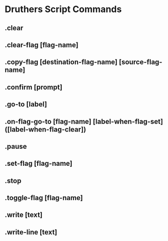 # Druthers Script Commands

## .clear
## .clear-flag [flag-name]
## .copy-flag [destination-flag-name] [source-flag-name]
## .confirm [prompt]
## .go-to [label]
## .on-flag-go-to [flag-name] [label-when-flag-set] ([label-when-flag-clear])
## .pause
## .set-flag [flag-name]
## .stop
## .toggle-flag [flag-name]
## .write [text]
## .write-line [text]